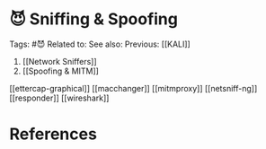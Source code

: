 # 😈 Sniffing & Spoofing

Tags: #😈
Related to: 
See also: 
Previous: [[KALI]]

1. [[Network Sniffers]]
2. [[Spoofing & MITM]]

[[ettercap-graphical]]
[[macchanger]]
[[mitmproxy]]
[[netsniff-ng]]
[[responder]]
[[wireshark]]

# References